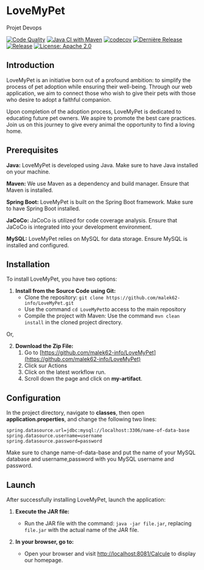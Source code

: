 # LoveMyPet
Projet Devops


[![Code Quality](https://img.shields.io/badge/Code%20Quality-A-brightgreen)](https://app.codacy.com/gh/malek62-info/LoveMyPet/dashboard)
[![Java CI with Maven](https://github.com/malek62-info/LoveMyPet/actions/workflows/maven.yml/badge.svg)](https://github.com/malek62-info/LoveMyPet/actions/workflows/maven.yml)
[![codecov](https://codecov.io/gh/malek62-info/LoveMyPet/graph/badge.svg?token=ZBR07LXSRZ)](https://codecov.io/gh/malek62-info/LoveMyPet)
[![Dernière Release](https://img.shields.io/github/v/release/malek62-info/LoveMyPet?style=flat-square)](https://github.com/malek62-info/LoveMyPet/releases/latest)
[![Release](https://img.shields.io/github/v/release/malek62-info/LoveMyPet?label=Release&style=flat-square)](https://github.com/malek62-info/LoveMyPet/releases/tag/V.0.0)
[![License: Apache 2.0](https://img.shields.io/badge/License-Apache%202.0-blue.svg)](https://opensource.org/licenses/Apache-2.0)



## Introduction

LoveMyPet is an initiative born out of a profound ambition: to simplify the process of pet adoption while ensuring their well-being. Through our web application, we aim to connect those who wish to give their pets with those who desire to adopt a faithful companion.

Upon completion of the adoption process, LoveMyPet is dedicated to educating future pet owners. We aspire to promote the best care practices. Join us on this journey to give every animal the opportunity to find a loving home.

## Prerequisites 

**Java:** LoveMyPet is developed using Java. Make sure to have Java installed on your machine.

**Maven:** We use Maven as a dependency and build manager. Ensure that Maven is installed.

**Spring Boot:** LoveMyPet is built on the Spring Boot framework. Make sure to have Spring Boot installed.

**JaCoCo:** JaCoCo is utilized for code coverage analysis. Ensure that JaCoCo is integrated into your development environment.

**MySQL:** LoveMyPet relies on MySQL for data storage. Ensure MySQL is installed and configured.

## Installation 

To install LoveMyPet, you have two options:

1. **Install from the Source Code using Git:**
   - Clone the repository: `git clone https://github.com/malek62-info/LoveMyPet.git`
   - Use the command `cd LoveMyPet`to access to the main repository
   - Compile the project with Maven: Use the command `mvn clean install` in the cloned project directory.

Or,

2. **Download the Zip File:**
   1. Go to [https://github.com/malek62-info/LoveMyPet](https://github.com/malek62-info/LoveMyPet)
   2. Click sur Actions
   3. Click on the latest workflow run.
   4. Scroll down the page and click on **my-artifact**.

## Configuration

In the project directory, navigate to **classes**, then open **application.properties**, and change the following two lines:

```
spring.datasource.url=jdbc:mysql://localhost:3306/name-of-data-base
spring.datasource.username=username
spring.datasource.password=password
```
Make sure to change name-of-data-base and put the name of your MySQL database and username,password with you MySQL username and password.

## Launch 

After successfully installing LoveMyPet, launch the application:

1. **Execute the JAR file:**
   - Run the JAR file with the command: `java -jar file.jar`, replacing `file.jar` with the actual name of the JAR file.

2. **In your browser, go to:**
   - Open your browser and visit [http://localhost:8081/Calcule](http://localhost:8081/Calcule) to display our homepage.
